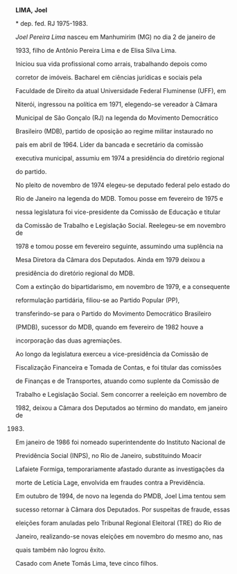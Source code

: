 **LIMA,** **Joel**



\* dep. fed. RJ 1975-1983.



*Joel Pereira Lima* nasceu em Manhumirim (MG) no dia 2 de janeiro de

1933, filho de Antônio Pereira Lima e de Elisa Silva Lima.



Iniciou sua vida profissional como arrais, trabalhando depois como

corretor de imóveis. Bacharel em ciências jurídicas e sociais pela

Faculdade de Direito da atual Universidade Federal Fluminense (UFF), em

Niterói, ingressou na política em 1971, elegendo-se vereador à Câmara

Municipal de São Gonçalo (RJ) na legenda do Movimento Democrático

Brasileiro (MDB), partido de oposição ao regime militar instaurado no

país em abril de 1964. Líder da bancada e secretário da comissão

executiva municipal, assumiu em 1974 a presidência do diretório regional

do partido.



No pleito de novembro de 1974 elegeu-se deputado federal pelo estado do

Rio de Janeiro na legenda do MDB. Tomou posse em fevereiro de 1975 e

nessa legislatura foi vice-presidente da Comissão de Educação e titular

da Comissão de Trabalho e Legislação Social. Reelegeu-se em novembro de

1978 e tomou posse em fevereiro seguinte, assumindo uma suplência na

Mesa Diretora da Câmara dos Deputados. Ainda em 1979 deixou a

presidência do diretório regional do MDB.



Com a extinção do bipartidarismo, em novembro de 1979, e a consequente

reformulação partidária, filiou-se ao Partido Popular (PP),

transferindo-se para o Partido do Movimento Democrático Brasileiro

(PMDB), sucessor do MDB, quando em fevereiro de 1982 houve a

incorporação das duas agremiações.



Ao longo da legislatura exerceu a vice-presidência da Comissão de

Fiscalização Financeira e Tomada de Contas, e foi titular das comissões

de Finanças e de Transportes, atuando como suplente da Comissão de

Trabalho e Legislação Social. Sem concorrer a reeleição em novembro de

1982, deixou a Câmara dos Deputados ao término do mandato, em janeiro de

1983.



Em janeiro de 1986 foi nomeado superintendente do Instituto Nacional de

Previdência Social (INPS), no Rio de Janeiro, substituindo Moacir

Lafaiete Formiga, temporariamente afastado durante as investigações da

morte de Letícia Lage, envolvida em fraudes contra a Previdência.



Em outubro de 1994, de novo na legenda do PMDB, Joel Lima tentou sem

sucesso retornar à Câmara dos Deputados. Por suspeitas de fraude, essas

eleições foram anuladas pelo Tribunal Regional Eleitoral (TRE) do Rio de

Janeiro, realizando-se novas eleições em novembro do mesmo ano, nas

quais também não logrou êxito.



Casado com Anete Tomás Lima, teve cinco filhos.



